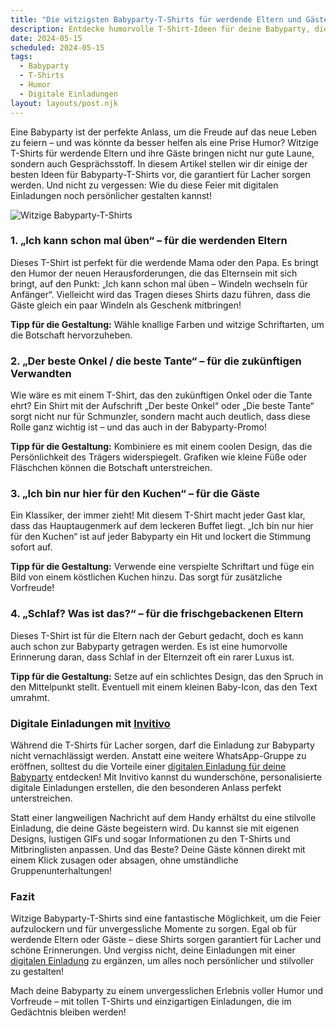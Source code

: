 ```yaml
---
title: "Die witzigsten Babyparty-T-Shirts für werdende Eltern und Gäste: Lachen garantiert!"
description: Entdecke humorvolle T-Shirt-Ideen für deine Babyparty, die für Lacher sorgen und die perfekte Ergänzung zu deinen digitalen Einladungen darstellen.
date: 2024-05-15
scheduled: 2024-05-15
tags:
  - Babyparty
  - T-Shirts
  - Humor
  - Digitale Einladungen
layout: layouts/post.njk
---
```


Eine Babyparty ist der perfekte Anlass, um die Freude auf das neue Leben zu feiern – und was könnte da besser helfen als eine Prise Humor? Witzige T-Shirts für werdende Eltern und ihre Gäste bringen nicht nur gute Laune, sondern auch Gesprächsstoff. In diesem Artikel stellen wir dir einige der besten Ideen für Babyparty-T-Shirts vor, die garantiert für Lacher sorgen werden. Und nicht zu vergessen: Wie du diese Feier mit digitalen Einladungen noch persönlicher gestalten kannst!

![Witzige Babyparty-T-Shirts](/img/babyparty-shirts.webp)

### 1. **„Ich kann schon mal üben“ – für die werdenden Eltern**

Dieses T-Shirt ist perfekt für die werdende Mama oder den Papa. Es bringt den Humor der neuen Herausforderungen, die das Elternsein mit sich bringt, auf den Punkt: „Ich kann schon mal üben – Windeln wechseln für Anfänger“. Vielleicht wird das Tragen dieses Shirts dazu führen, dass die Gäste gleich ein paar Windeln als Geschenk mitbringen! 

**Tipp für die Gestaltung:** Wähle knallige Farben und witzige Schriftarten, um die Botschaft hervorzuheben. 

### 2. **„Der beste Onkel / die beste Tante“ – für die zukünftigen Verwandten**

Wie wäre es mit einem T-Shirt, das den zukünftigen Onkel oder die Tante ehrt? Ein Shirt mit der Aufschrift „Der beste Onkel“ oder „Die beste Tante“ sorgt nicht nur für Schmunzler, sondern macht auch deutlich, dass diese Rolle ganz wichtig ist – und das auch in der Babyparty-Promo!

**Tipp für die Gestaltung:** Kombiniere es mit einem coolen Design, das die Persönlichkeit des Trägers widerspiegelt. Grafiken wie kleine Füße oder Fläschchen können die Botschaft unterstreichen.

### 3. **„Ich bin nur hier für den Kuchen“ – für die Gäste**

Ein Klassiker, der immer zieht! Mit diesem T-Shirt macht jeder Gast klar, dass das Hauptaugenmerk auf dem leckeren Buffet liegt. „Ich bin nur hier für den Kuchen“ ist auf jeder Babyparty ein Hit und lockert die Stimmung sofort auf. 

**Tipp für die Gestaltung:** Verwende eine verspielte Schriftart und füge ein Bild von einem köstlichen Kuchen hinzu. Das sorgt für zusätzliche Vorfreude!

### 4. **„Schlaf? Was ist das?“ – für die frischgebackenen Eltern**

Dieses T-Shirt ist für die Eltern nach der Geburt gedacht, doch es kann auch schon zur Babyparty getragen werden. Es ist eine humorvolle Erinnerung daran, dass Schlaf in der Elternzeit oft ein rarer Luxus ist. 

**Tipp für die Gestaltung:** Setze auf ein schlichtes Design, das den Spruch in den Mittelpunkt stellt. Eventuell mit einem kleinen Baby-Icon, das den Text umrahmt.

### **Digitale Einladungen mit [Invitivo](https://invitivo.com/create)**

Während die T-Shirts für Lacher sorgen, darf die Einladung zur Babyparty nicht vernachlässigt werden. Anstatt eine weitere WhatsApp-Gruppe zu eröffnen, solltest du die Vorteile einer [digitalen Einladung für deine Babyparty](https://invitivo.com/) entdecken! Mit Invitivo kannst du wunderschöne, personalisierte digitale Einladungen erstellen, die den besonderen Anlass perfekt unterstreichen. 

Statt einer langweiligen Nachricht auf dem Handy erhältst du eine stilvolle Einladung, die deine Gäste begeistern wird. Du kannst sie mit eigenen Designs, lustigen GIFs und sogar Informationen zu den T-Shirts und Mitbringlisten anpassen. Und das Beste? Deine Gäste können direkt mit einem Klick zusagen oder absagen, ohne umständliche Gruppenunterhaltungen!

### **Fazit**

Witzige Babyparty-T-Shirts sind eine fantastische Möglichkeit, um die Feier aufzulockern und für unvergessliche Momente zu sorgen. Egal ob für werdende Eltern oder Gäste – diese Shirts sorgen garantiert für Lacher und schöne Erinnerungen. Und vergiss nicht, deine Einladungen mit einer [digitalen Einladung](https://invitivo.com) zu ergänzen, um alles noch persönlicher und stilvoller zu gestalten!

Mach deine Babyparty zu einem unvergesslichen Erlebnis voller Humor und Vorfreude – mit tollen T-Shirts und einzigartigen Einladungen, die im Gedächtnis bleiben werden!
